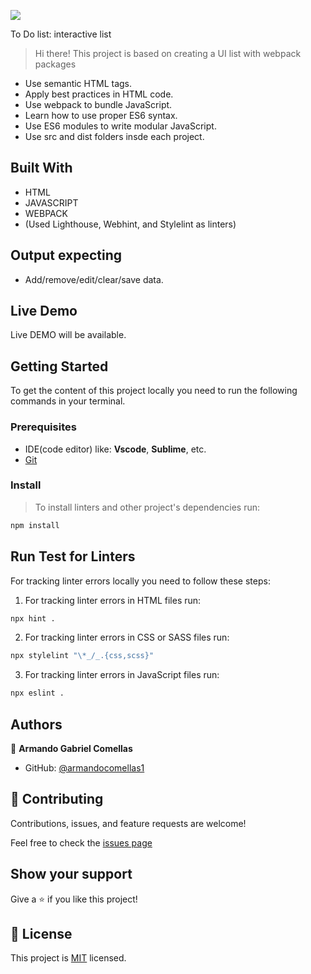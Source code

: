 ![](https://img.shields.io/badge/Microverse-blueviolet)

To Do list: interactive list

> Hi there! This project is based on creating a UI list with webpack packages

- Use semantic HTML tags.
- Apply best practices in HTML code.
- Use webpack to bundle JavaScript.
- Learn how to use proper ES6 syntax.
- Use ES6 modules to write modular JavaScript.
- Use src and dist folders insde each project.

## Built With

- HTML
- JAVASCRIPT
- WEBPACK
- (Used Lighthouse, Webhint, and Stylelint as linters)

## Output expecting

- Add/remove/edit/clear/save data.

## Live Demo

Live DEMO will be available.

## Getting Started

To get the content of this project locally you need to run the following commands in your terminal.

### Prerequisites
- IDE(code editor) like: **Vscode**, **Sublime**, etc.
- [Git](https://www.linode.com/docs/guides/how-to-install-git-on-linux-mac-and-windows/)

### Install
> To install linters and other project's dependencies run:
```bash
npm install
```
## Run Test for Linters
For tracking linter errors locally you need to follow these steps:
1. For tracking linter errors in HTML files run:
```bash
npx hint .
```

2. For tracking linter errors in CSS or SASS files run:

```bash
npx stylelint "\*_/_.{css,scss}"
```

3. For tracking linter errors in JavaScript files run:

```bash
npx eslint .
```

## Authors

👤 **Armando Gabriel Comellas**

- GitHub: [@armandocomellas1](https://github.com/armandocomellas1)

## 🤝 Contributing

Contributions, issues, and feature requests are welcome!

Feel free to check the [issues page](https://armandocomellas1.github.io/capstone-project-conference/issues)

## Show your support

Give a ⭐️ if you like this project!

## 📝 License

This project is [MIT](./MIT.md) licensed.
